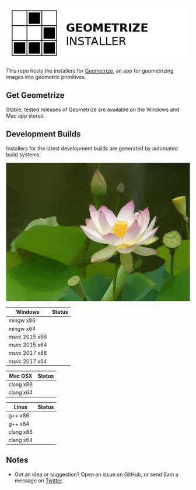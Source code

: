 [![Geometrize Installer Logo](https://github.com/Tw1ddle/geometrize-installer/blob/master/screenshots/geometrize_installer_logo.png?raw=true "Geometrize installer logo")](http://www.geometrize.co.uk/)

This repo hosts the installers for [Geometrize](http://www.geometrize.co.uk/), an app for geometrizing images into geometric primitives.

## Get Geometrize

Stable, tested releases of Geometrize are available on the Windows and Mac app stores.

## Development Builds

Installers for the latest development builds are generated by automated build systems.

[![Geometrized Lotus Flower](https://github.com/Tw1ddle/geometrize-installer/blob/master/screenshots/lotus_flower.jpg?raw=true "Geometrized Lotus Flower, 250 rotated ellipses, 250 triangles")](http://www.geometrize.co.uk/)

| Windows       | Status  |
| ------------- | ------- |
| mingw x86     |         |
| mingw x64     |         |
| msvc 2015 x86 |         |
| msvc 2015 x64 |         |
| msvc 2017 x86 |         |
| msvc 2017 x64 |         |

| Mac OSX       | Status  |
| ------------- | ------- |
| clang x86     |         |
| clang x64     |         |

| Linux         | Status  |
| ------------- | ------- |
| g++ x86       |         |
| g++ x64       |         |
| clang x86     |         |
| clang x64     |         |

## Notes
 * Got an idea or suggestion? Open an issue on GitHub, or send Sam a message on [Twitter](https://twitter.com/Sam_Twidale).